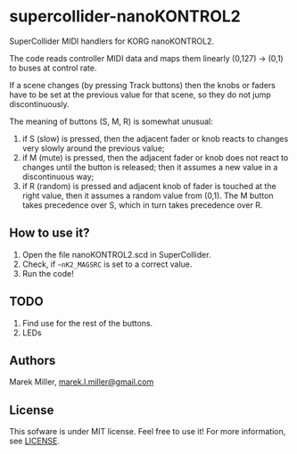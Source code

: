 # supercollider-nanoKONTROL2
SuperCollider MIDI handlers for KORG nanoKONTROL2.

The code reads controller MIDI data and maps them linearly (0,127) -> (0,1)
to buses at control rate.

If a scene changes (by pressing Track buttons) then the knobs or faders
have to be set at the previous value for that scene, so they do not
jump discontinuously.

The meaning of buttons (S, M, R) is somewhat unusual:

1. if S (slow) is pressed, then the adjacent fader or knob reacts to
   changes very slowly around the previous value;
2. if M (mute) is pressed, then the adjacent fader or knob does not react
   to changes until the button is released; then it assumes a new value
   in a discontinuous way;
3. if R (random) is pressed and adjacent knob of fader is touched at
   the right value, then it assumes a random value from (0,1).
The M button takes precedence over S, which in turn takes precedence over R.

## How to use it?
1. Open the file nanoKONTROL2.scd in SuperCollider.
2. Check, if `~nK2_MAGSRC` is set to a correct value.
3. Run the code!

## TODO
1. Find use for the rest of the buttons.
2. LEDs

## Authors
Marek Miller, <marek.l.miller@gmail.com>

## License
This sofware is under MIT license.  Feel free to use it!  For more information, see [LICENSE](./LICENSE).
